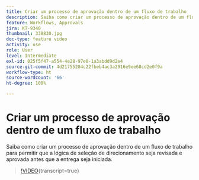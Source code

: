 ```yaml
---
title: Criar um processo de aprovação dentro de um fluxo de trabalho
description: Saiba como criar um processo de aprovação dentro de um fluxo de trabalho para permitir que a lógica de seleção de direcionamento seja revisada e aprovada antes que a entrega seja iniciada.
feature: Workflows, Approvals
jira: KT-9340
thumbnail: 338830.jpg
doc-type: feature video
activity: use
role: User
level: Intermediate
exl-id: 025f5f47-a554-4e28-97e0-1a3abdd9d2e4
source-git-commit: 4d21755204c22fbeb4ac3a2916e9ee68cd2e0f9a
workflow-type: ht
source-wordcount: '66'
ht-degree: 100%

---
```


# Criar um processo de aprovação dentro de um fluxo de trabalho

Saiba como criar um processo de aprovação dentro de um fluxo de trabalho para permitir que a lógica de seleção de direcionamento seja revisada e aprovada antes que a entrega seja iniciada.

>[!VIDEO](https://video.tv.adobe.com/v/3442039?quality=12&learn=on&captions=por_br){transcript=true}
